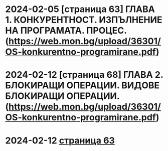 # 2024-02-05 [страница 63] ГЛАВА 1. КОНКУРЕНТНОСТ. ИЗПЪЛНЕНИЕ НА ПРОГРАМАТА. ПРОЦЕС.(https://web.mon.bg/upload/36301/OS-konkurentno-programirane.pdf)
# 2024-02-12 [страница 68] ГЛАВА 2. БЛОКИРАЩИ ОПЕРАЦИИ. ВИДОВЕ БЛОКИРАЩИ ОПЕРАЦИИ.(https://web.mon.bg/upload/36301/OS-konkurentno-programirane.pdf)

# 2024-02-12 [страница 63](https://github.com/BG-IT-Edu/Free-Content/tree/main/prpetrov/%D0%9A%D0%BE%D0%BD%D0%BA%D1%83%D1%80%D0%B5%D0%BD%D1%82%D0%BD%D0%BE%20%D0%BF%D1%80%D0%BE%D0%B3%D1%80%D0%B0%D0%BC%D0%B8%D1%80%D0%B0%D0%BD%D0%B5/%D0%9A%D0%BE%D0%BD%D0%BA%D1%83%D1%80%D0%B5%D0%BD%D1%82%D0%BD%D0%BE%D1%81%D1%82%20%D0%B8%20%D0%B1%D0%BB%D0%BE%D0%BA%D0%B8%D1%80%D0%B0%D1%89%D0%B8%20%D0%BE%D0%BF%D0%B5%D1%80%D0%B0%D1%86%D0%B8%D0%B8)
